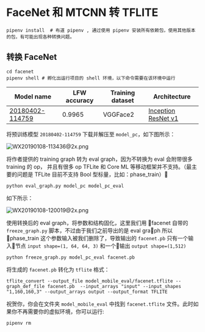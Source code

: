 # FaceNet 和 MTCNN 转 TFLITE

```
pipenv install  # 布道 pipenv , 通过使用 pipenv 安装所有依赖包，使用其他版本的包，有可能出现各种转换问题。
```

## 转换 FaceNet

```
cd facenet
pipenv shell # 孵化出运行项目的 shell 环境，以下命令需要在该环境中运行
```
| Model name      | LFW accuracy | Training dataset | Architecture |
|-----------------|--------------|------------------|-------------|
| [20180402-114759](https://drive.google.com/open?id=1EXPBSXwTaqrSC0OhUdXNmKSh9qJUQ55-) | 0.9965        | VGGFace2      | [Inception ResNet v1](https://github.com/davidsandberg/facenet/blob/master/src/models/inception_resnet_v1.py) |

将预训练模型 `20180402-114759` 下载并解压至 `model_pc`，如下图所示：

![WX20190108-113436@2x.png](https://i.loli.net/2019/01/08/5c341f9c5f908.png)


 将作者提供的 training graph 转为 eval graph，因为不转换为 eval 会附带很多 training 的 op， 并且有很多 op TFLite 和 Core ML 等移动框架并不支持。（最主要的问题是 TFLite 目前不支持 Bool 型标量，比如：phase_train）

```shell
python eval_graph.py model_pc model_pc_eval
```
如下所示：

![WX20190108-120019@2x.png](https://i.loli.net/2019/01/08/5c3420a7431d6.png)


使用转换后的 eval graph，将参数和结构固化，这里我们用 facenet 自带的 `freeze_graph.py` 脚本，不过由于我们之前导出的是 eval graph 所以 phase_train 这个参数输入被我们删除了，导致输出的 `facenet.pb` 只有一个输入节点 `input shape=(1, 64, 64, 3)` 和一个输出 `output shape=(1,512)`

```shell
python freeze_graph.py model_pc_eval facenet.pb
```

将生成的 `facenet.pb` 转化为 `tflite` 格式：

```shell
tflite_convert --output_file model_mobile_eval/facenet.tflite --graph_def_file facenet.pb  --input_arrays "input" --input_shapes "1,160,160,3" --output_arrays output --output_format TFLITE
```

祝贺你，你会在文件夹 `model_mobile_eval` 中找到 `facenet.tflite` 文件。此时如果你不再需要你的虚拟环境，你可以运行: 
```shell
pipenv rm
```